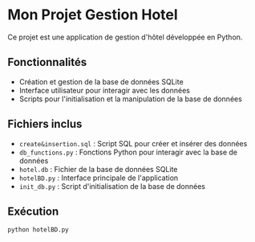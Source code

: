 # Mon Projet Gestion Hotel

Ce projet est une application de gestion d'hôtel développée en Python.

## Fonctionnalités

- Création et gestion de la base de données SQLite
- Interface utilisateur pour interagir avec les données
- Scripts pour l'initialisation et la manipulation de la base de données

## Fichiers inclus

- `create&insertion.sql` : Script SQL pour créer et insérer des données
- `db_functions.py` : Fonctions Python pour interagir avec la base de données
- `hotel.db` : Fichier de la base de données SQLite
- `hotelBD.py` : Interface principale de l'application
- `init_db.py` : Script d'initialisation de la base de données

## Exécution

```bash
python hotelBD.py

